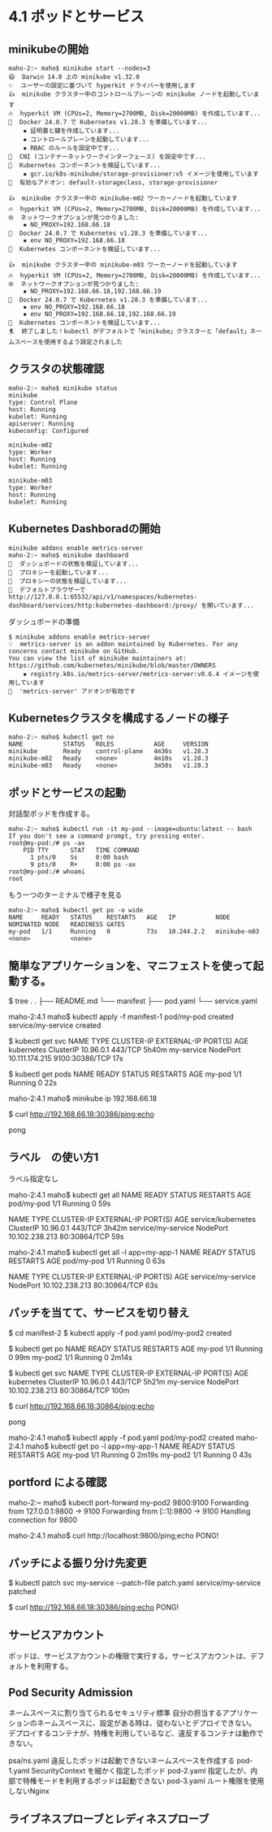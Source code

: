 
# 4.1 ポッドとサービス

## minikubeの開始

```
maho-2:~ maho$ minikube start --nodes=3
😄  Darwin 14.0 上の minikube v1.32.0
✨  ユーザーの設定に基づいて hyperkit ドライバーを使用します
👍  minikube クラスター中のコントロールプレーンの minikube ノードを起動しています
🔥  hyperkit VM (CPUs=2, Memory=2700MB, Disk=20000MB) を作成しています...
🐳  Docker 24.0.7 で Kubernetes v1.28.3 を準備しています...
    ▪ 証明書と鍵を作成しています...
    ▪ コントロールプレーンを起動しています...
    ▪ RBAC のルールを設定中です...
🔗  CNI (コンテナーネットワークインターフェース) を設定中です...
🔎  Kubernetes コンポーネントを検証しています...
    ▪ gcr.io/k8s-minikube/storage-provisioner:v5 イメージを使用しています
🌟  有効なアドオン: default-storageclass, storage-provisioner

👍  minikube クラスター中の minikube-m02 ワーカーノードを起動しています
🔥  hyperkit VM (CPUs=2, Memory=2700MB, Disk=20000MB) を作成しています...
🌐  ネットワークオプションが見つかりました:
    ▪ NO_PROXY=192.168.66.18
🐳  Docker 24.0.7 で Kubernetes v1.28.3 を準備しています...
    ▪ env NO_PROXY=192.168.66.18
🔎  Kubernetes コンポーネントを検証しています...

👍  minikube クラスター中の minikube-m03 ワーカーノードを起動しています
🔥  hyperkit VM (CPUs=2, Memory=2700MB, Disk=20000MB) を作成しています...
🌐  ネットワークオプションが見つかりました:
    ▪ NO_PROXY=192.168.66.18,192.168.66.19
🐳  Docker 24.0.7 で Kubernetes v1.28.3 を準備しています...
    ▪ env NO_PROXY=192.168.66.18
    ▪ env NO_PROXY=192.168.66.18,192.168.66.19
🔎  Kubernetes コンポーネントを検証しています...
🏄  終了しました！kubectl がデフォルトで「minikube」クラスターと「default」ネームスペースを使用するよう設定されました
```


## クラスタの状態確認

```
maho-2:~ maho$ minikube status
minikube
type: Control Plane
host: Running
kubelet: Running
apiserver: Running
kubeconfig: Configured

minikube-m02
type: Worker
host: Running
kubelet: Running

minikube-m03
type: Worker
host: Running
kubelet: Running
```

## Kubernetes Dashboradの開始

```
minikube addons enable metrics-server
maho-2:~ maho$ minikube dashboard
🤔  ダッシュボードの状態を検証しています...
🚀  プロキシーを起動しています...
🤔  プロキシーの状態を検証しています...
🎉  デフォルトブラウザーで http://127.0.0.1:65532/api/v1/namespaces/kubernetes-dashboard/services/http:kubernetes-dashboard:/proxy/ を開いています...
```

ダッシュボードの準備

```
$ minikube addons enable metrics-server
💡  metrics-server is an addon maintained by Kubernetes. For any concerns contact minikube on GitHub.
You can view the list of minikube maintainers at: https://github.com/kubernetes/minikube/blob/master/OWNERS
    ▪ registry.k8s.io/metrics-server/metrics-server:v0.6.4 イメージを使用しています
🌟  'metrics-server' アドオンが有効です
```



## Kubernetesクラスタを構成するノードの様子

```
maho-2:~ maho$ kubectl get no
NAME           STATUS   ROLES           AGE     VERSION
minikube       Ready    control-plane   4m36s   v1.28.3
minikube-m02   Ready    <none>          4m10s   v1.28.3
minikube-m03   Ready    <none>          3m50s   v1.28.3
```



## ポッドとサービスの起動

対話型ポッドを作成する。

```
maho-2:~ maho$ kubectl run -it my-pod --image=ubuntu:latest -- bash
If you don't see a command prompt, try pressing enter.
root@my-pod:/# ps -ax
    PID TTY      STAT   TIME COMMAND
      1 pts/0    Ss     0:00 bash
      9 pts/0    R+     0:00 ps -ax
root@my-pod:/# whoami
root
```

もう一つのターミナルで様子を見る

```
maho-2:~ maho$ kubectl get po -o wide
NAME     READY   STATUS    RESTARTS   AGE   IP           NODE           NOMINATED NODE   READINESS GATES
my-pod   1/1     Running   0          73s   10.244.2.2   minikube-m03   <none>           <none>
```


## 簡単なアプリケーションを、マニフェストを使って起動する。

$ tree .
.
├── README.md
└── manifest
    ├── pod.yaml
    └── service.yaml


maho-2:4.1 maho$ kubectl apply -f manifest-1
pod/my-pod created
service/my-service created


$ kubectl get svc
NAME         TYPE        CLUSTER-IP       EXTERNAL-IP   PORT(S)          AGE
kubernetes   ClusterIP   10.96.0.1        <none>        443/TCP          5h40m
my-service   NodePort    10.111.174.215   <none>        9100:30386/TCP   17s

$ kubectl get pods
NAME     READY   STATUS    RESTARTS   AGE
my-pod   1/1     Running   0          22s

maho-2:4.1 maho$ minikube ip
192.168.66.18

$ curl http://192.168.66.18:30386/ping;echo
<p>pong</p>


## ラベル　の使い方1

ラベル指定なし

maho-2:4.1 maho$ kubectl get all
NAME         READY   STATUS    RESTARTS   AGE
pod/my-pod   1/1     Running   0          59s

NAME                 TYPE        CLUSTER-IP       EXTERNAL-IP   PORT(S)        AGE
service/kubernetes   ClusterIP   10.96.0.1        <none>        443/TCP        3h42m
service/my-service   NodePort    10.102.238.213   <none>        80:30864/TCP   59s



maho-2:4.1 maho$ kubectl get all -l app=my-app-1
NAME         READY   STATUS    RESTARTS   AGE
pod/my-pod   1/1     Running   0          63s

NAME                 TYPE       CLUSTER-IP       EXTERNAL-IP   PORT(S)        AGE
service/my-service   NodePort   10.102.238.213   <none>        80:30864/TCP   63s


## パッチを当てて、サービスを切り替え

$ cd manifest-2
$ kubectl apply -f pod.yaml
pod/my-pod2 created

$ kubectl get po
NAME      READY   STATUS    RESTARTS   AGE
my-pod    1/1     Running   0          99m
my-pod2   1/1     Running   0          2m14s

$ kubectl get svc
NAME         TYPE        CLUSTER-IP       EXTERNAL-IP   PORT(S)        AGE
kubernetes   ClusterIP   10.96.0.1        <none>        443/TCP        5h21m
my-service   NodePort    10.102.238.213   <none>        80:30864/TCP   100m


$ curl http://192.168.66.18:30864/ping;echo
<p>pong</p>




maho-2:4.1 maho$ kubectl apply -f pod.yaml 
pod/my-pod2 created
maho-2:4.1 maho$ kubectl get po -l app=my-app-1
NAME      READY   STATUS    RESTARTS   AGE
my-pod    1/1     Running   0          2m19s
my-pod2   1/1     Running   0          43s


## portford による確認

maho-2:~ maho$ kubectl port-forward my-pod2 9800:9100
Forwarding from 127.0.0.1:9800 -> 9100
Forwarding from [::1]:9800 -> 9100
Handling connection for 9800

maho-2:4.1 maho$ curl http://localhost:9800/ping;echo
PONG!


## パッチによる振り分け先変更

$ kubectl patch svc my-service --patch-file patch.yaml
service/my-service patched

$ curl http://192.168.66.18:30386/ping;echo
PONG!


## サービスアカウント
ポッドは、サービスアカウントの権限で実行する。サービスアカウントは、デフォルトを利用する。

## Pod Security Admission

ネームスペースに割り当てられるセキュリティ標準
自分の担当するアプリケーションのネームスペースに、設定がある時は、従わないとデプロイできない。
デプロイするコンテナが、特権を利用しているなど、違反するコンテナは動作できない。

psa/ns.yaml 違反したポッドは起動できないネームスペースを作成する
pod-1.yaml SecurityContext を細かく指定したポッド
pod-2.yaml 指定したが、内部で特権モードを利用するポッドは起動できない
pod-3.yaml ルート権限を使用しないNginx



## ライブネスプローブとレディネスプローブ


